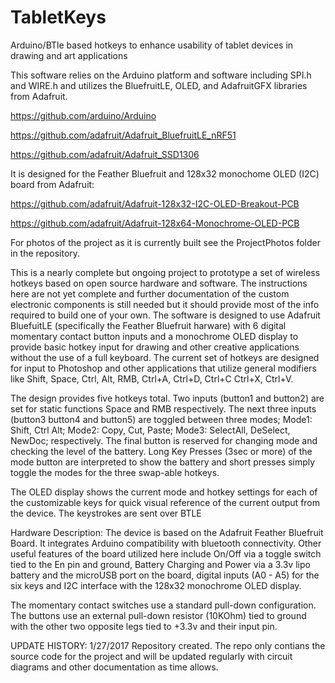 # TabletKeys
Arduino/BTle based hotkeys to enhance usability of tablet devices in drawing and art applications

This software relies on the Arduino platform and software including SPI.h and WIRE.h and utilizes the BluefruitLE, OLED, and AdafruitGFX libraries from Adafruit.

https://github.com/arduino/Arduino 

https://github.com/adafruit/Adafruit_BluefruitLE_nRF51

https://github.com/adafruit/Adafruit_SSD1306 

It is designed for the Feather Bluefruit and 128x32 monochome OLED (I2C) board from Adafruit:

https://github.com/adafruit/Adafruit-128x32-I2C-OLED-Breakout-PCB

https://github.com/adafruit/Adafruit-128x64-Monochrome-OLED-PCB 

For photos of the project as it is currently built see the ProjectPhotos folder in the repository.

This is a nearly complete but ongoing project to prototype a set of wireless hotkeys based on open source hardware and software. The instructions here are not yet complete and further documentation of the custom electronic components is still needed but it should provide most of the info required to build one of your own.
The software is designed to use Adafruit BluefuitLE (specifically the Feather Bluefruit harware) with 6 digital momentary contact button inputs and a monochrome OLED display to provide basic hotkey input for drawing and other creative applications without the use of a full keyboard. The current set of hotkeys are designed for input to Photoshop and other applications that utilize general modifiers like Shift, Space, Ctrl, Alt, RMB, Ctrl+A, Ctrl+D, Ctrl+C Ctrl+X, Ctrl+V.

The design provides five hotkeys total. Two inputs (button1 and button2) are set for static functions Space and RMB respectively. The next three inputs (button3 button4 and button5) are toggled between three modes; Mode1: Shift, Ctrl Alt; Mode2: Copy, Cut, Paste; Mode3: SelectAll, DeSelect, NewDoc; respectively. The final button is reserved for changing mode and checking the level of the battery. Long Key Presses (3sec or more) of the mode button are interpreted to show the battery and short presses simply toggle the modes for the three swap-able hotkeys.

The OLED display shows the current mode and hotkey settings for each of the customizable keys for quick visual reference of the current output from the device. The keystrokes are sent over BTLE

Hardware Description: The device is based on the Adafruit Feather Bluefruit Board. It integrates Arduino compatibility with bluetooth connectivity. Other useful features of the board utilized here include On/Off via a toggle switch tied to the En pin and ground, Battery Charging and Power via a 3.3v lipo battery and the microUSB port on the board, digital inputs (A0 - A5) for the six keys and I2C interface with the 128x32 monochrome OLED display.

The momentary contact switches use a standard pull-down configuration. The buttons use an external pull-down resistor (10KOhm) tied to ground with the other two opposite legs tied to +3.3v and their input pin. 

UPDATE HISTORY:
1/27/2017 Repository created. The repo only contians the source code for the project and will be updated regularly with circuit diagrams and other documentation as time allows.

